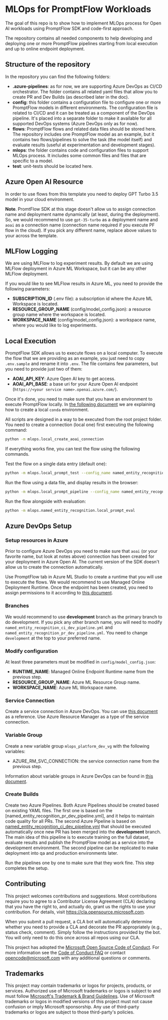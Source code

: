 # MLOps for PromptFlow Workloads

The goal of this repo is to show how to implement MLOps process for Open AI workloads using PromptFlow SDK and code-first approach.

The repository contains all needed components to help developing and deploying one or more PromptFlow pipelines starting from local execution and up to online endpoint deployment.

## Structure of the repository

In the repository you can find the following folders:

- **.azure-pipelines**: as for now, we are supporting Azure DevOps as CI/CD orchestrator. The folder contains all related yaml files that allow you to create PR and Dev Builds (as described later in the doc).
- **config**: this folder contains a configuration file to configure one or more PromptFlow models in different environments. The configuration file is related to CI/CD and it can be treated as a component of the DevOps pipeline. It's placed into a separate folder to make it available for all supported DevOps systems (Azure DevOps only as for now).
- **flows**: PromptFlow flows and related data files should be stored here. The repository includes one PromptFlow model as an example, but it contains two flows/pipelines to solve the task (the model itself) and evaluate results (useful at experimentation and development stages).
- **mlops**: the folder contains code and configuration files to support MLOps process. It includes some common files and files that are specific to a model.
- **test**: unit-tests should be located here.

## Azure Open AI Resource

In order to use flows from this template you need to deploy GPT Turbo 3.5 model in your cloud environment.

**Note**. PromtFlow SDK at this stage doesn't allow us to assign connection name and deployment name dynamically (at least, during the deployment). So, we would recommend to use `gpt-35-turbo` as a deployment name and `aoai` as a connection name (connection name required if you execute PF flow in the cloud). If you pick any different name, replace above values to your across the template.

## MLFlow Logging

We are using MLFlow to log experiment results. By default we are using MLFlow deployment in Azure ML Workspace, but it can be any other MLFlow deployment.

If you would like to see MLFlow results in Azure ML, you need to provide the following parameters:

- **SUBSCRIPTION_ID** (.env file): a subscription id where the Azure ML Workspace is located.
- **RESOURCE_GROUP_NAME** (config/model_config.json): a resource group name where the workspace is located.
- **WORKSPACE_NAME** (config/model_config.json): a workspace name, where you would like to log experiments.

## Local Execution

PromptFlow SDK allows us to execute flows on a local computer. To execute the flow that we are providing as an example, you just need to copy `.env.sample` and rename it into `.env`. The file contains few parameters, but you need to provide just two of them:

- **AOAI_API_KEY**: Azure Open AI key to get access.
- **AOAI_API_BASE**: a base uri for your Azure Open AI endpoint (`https://<your service name>.openai.azure.com/`).

Once it's done, you need to make sure that you have an environment to execute PromptFlow locally. In [the following document](conda_environment.md) we are explaining how to create a local `conda` environment.

All scripts are designed in a way to be executed from the root project folder. You need to create a connection (local one) first executing the following command:

```bash
python -m mlops.local_create_aoai_connection
```

If everything works fine, you can test the flow using the following commands.

Test the flow on a single data entry (default one):

```bash
python -m mlops.local_prompt_test --config_name named_entity_recognition --environment_name pr
```

Run the flow  using a data file, and display results in the browser:

```bash
python -m mlops.local_prompt_pipeline --config_name named_entity_recognition --environment_name pr
```

Run the flow alongside with evaluation:

```bash
python -m mlops.named_entity_recognition.local_prompt_eval
```

## Azure DevOps Setup

### Setup resources in Azure

Prior to configure Azure DevOps you need to make sure that `aoai` (or your favorite name, but look at notes above) connection has been created for your deployment in Azure Open AI. The current version of the SDK doesn't allow us to create the connection automatically.

Use PromptFlow tab in Azure ML Studio to create a runtime that you will use to execute the flows. We would recommend to use Managed Online Deployment Runtime. Once the endpoint has been created, you need to assign permissions to it according to [this document](https://learn.microsoft.com/en-ca/azure/machine-learning/prompt-flow/how-to-deploy-for-real-time-inference?view=azureml-api-2#grant-permissions-to-the-endpoint).

### Branches

We would recommend to use **development** branch as the primary branch to do development. If you pick any other branch name, you will need to modify `named_entity_recognition_ci_dev_pipeline.yml` and `named_entity_recognition_pr_dev_pipeline.yml`. You need to change `development` at the top to your preferred name.

### Modify configuration

At least three parameters must be modified in `config/model_config.json`:

- **RUNTIME_NAME**: Managed Online Endpoint Runtime name from the previous step.
- **RESOURCE_GROUP_NAME**: Azure ML Resource Group name.
- **WORKSPACE_NAME**: Azure ML Workspace name.

### Service Connection

Create a service connection in Azure DevOps. You can use [this document](https://learn.microsoft.com/en-us/azure/devops/pipelines/library/service-endpoints?view=azure-devops&tabs=yaml) as a reference. Use Azure Resource Manager as a type of the service connection.

### Variable Group

Create a new variable group `mlops_platform_dev_vg` with the following variables:

- AZURE_RM_SVC_CONNECTION: the service connection name from the previous step.

Information about variable groups in Azure DevOps can be found in [this document](https://learn.microsoft.com/en-us/azure/devops/pipelines/library/variable-groups?view=azure-devops&tabs=classic).

### Create Builds

Create two Azure Pipelines. Both Azure Pipelines should be created based on existing YAML files. The first one is based on the [named_entity_recognition_pr_dev_pipeline.yml], and it helps to maintain code quality for all PRs. The second Azure Pipeline is based on [named_entity_recognition_ci_dev_pipeline.yml](../devops/pipeline/ci_dev_pipeline.yml) that should be executed automatically once new PR has been merged into the **development** branch. The main idea of this pipeline is to execute training on the full dataset, evaluate results and publish the PromptFlow model as a service into the development environment. The second pipeline can be replicated to make deployment into qa and production environments later.

Run the pipelines one by one to make sure that they work fine. This step completes the setup.

## Contributing

This project welcomes contributions and suggestions.  Most contributions require you to agree to a
Contributor License Agreement (CLA) declaring that you have the right to, and actually do, grant us
the rights to use your contribution. For details, visit https://cla.opensource.microsoft.com.

When you submit a pull request, a CLA bot will automatically determine whether you need to provide
a CLA and decorate the PR appropriately (e.g., status check, comment). Simply follow the instructions
provided by the bot. You will only need to do this once across all repos using our CLA.

This project has adopted the [Microsoft Open Source Code of Conduct](https://opensource.microsoft.com/codeofconduct/).
For more information see the [Code of Conduct FAQ](https://opensource.microsoft.com/codeofconduct/faq/) or
contact [opencode@microsoft.com](mailto:opencode@microsoft.com) with any additional questions or comments.

## Trademarks

This project may contain trademarks or logos for projects, products, or services. Authorized use of Microsoft 
trademarks or logos is subject to and must follow 
[Microsoft's Trademark & Brand Guidelines](https://www.microsoft.com/en-us/legal/intellectualproperty/trademarks/usage/general).
Use of Microsoft trademarks or logos in modified versions of this project must not cause confusion or imply Microsoft sponsorship.
Any use of third-party trademarks or logos are subject to those third-party's policies.
